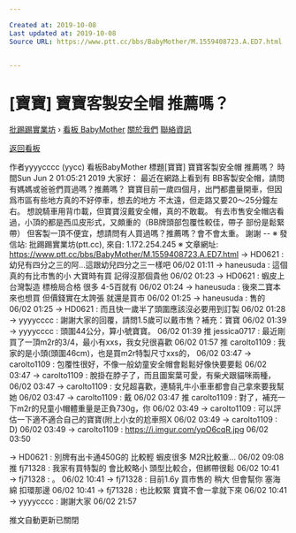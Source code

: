 ```yaml
---

Created at: 2019-10-08
Last updated at: 2019-10-08
Source URL: https://www.ptt.cc/bbs/BabyMother/M.1559408723.A.ED7.html


---
```


# [寶寶] 寶寶客製安全帽 推薦嗎？


[批踢踢實業坊](https://www.ptt.cc/bbs/) › [看板 BabyMother](https://www.ptt.cc/bbs/BabyMother/index.html) [關於我們](https://www.ptt.cc/about.html) [聯絡資訊](https://www.ptt.cc/contact.html)

[返回看板](https://www.ptt.cc/bbs/BabyMother/index.html)

作者yyyycccc (yycc)
看板BabyMother
標題\[寶寶\] 寶寶客製安全帽 推薦嗎？
時間Sun Jun 2 01:05:21 2019
大家好： 最近在網路上看到有 BB客製安全帽，請問 有媽媽或爸爸們買過嗎？推薦嗎？ 寶寶目前一歲四個月，出門都盡量開車，但因爲市區有些地方真的不好停車，想去的地方 不太遠，但走路又要20～25分鐘左右。 想說騎車用背巾載，但寶寶沒戴安全帽，真的不敢載。 有去市售安全帽店看過，小頂的都是西瓜皮形式，又頗重的（BB牌頭部包覆性較佳，帶子 部份是鬆緊帶） 但客製一頂不便宜，想請問有人買過嗎？推薦嗎？會不會太重。 謝謝 -- ※ 發信站: 批踢踢實業坊(ptt.cc), 來自: 1.172.254.245 ※ 文章網址: <https://www.ptt.cc/bbs/BabyMother/M.1559408723.A.ED7.html>
→ HD0621 : 幼兒有四分之三的阿...這跟幼兒四分之三一樣吧 06/02 01:11
→ haneusuda : 這個真的有比市售的小 大寶時有買 記得沒那個貴他 06/02 01:23
→ HD0621 : 蝦皮上 台灣製造 標檢局合格 很多 4-5百就有 06/02 01:24
→ haneusuda : 後來二寶本來也想買 但價錢實在太誇張 就還是買市 06/02 01:25
→ haneusuda : 售的 06/02 01:25
→ HD0621 : 而且快一歲半了頭圍應該沒必要用到訂製 06/02 01:28
→ yyyycccc : 謝謝大家的回覆，請問1.5歲可以戴市售？補充：寶寶 06/02 01:39
→ yyyycccc : 頭圍44公分，算小號寶寶。 06/02 01:39
推 jessica0717 : 最近剛買了一頂m2r的3/4，最小有xxs，我女兒很喜歡 06/02 01:57
推 carolto1109 : 我家的是小頭(頭圍46cm)，也是買m2r特製尺寸xxs的， 06/02 03:47
→ carolto1109 : 包覆性很好，不像一般幼童安全帽會鬆鬆好像快要要鬆 06/02 03:47
→ carolto1109 : 脫掛在脖子了，而且圖案葉可愛，有柴犬跟貓咪兩種， 06/02 03:47
→ carolto1109 : 女兒超喜歡，連騎乳牛小車車都會自己拿來要我幫她 06/02 03:47
→ carolto1109 : 戴 06/02 03:47
推 carolto1109 : 對了，補充一下m2r的兒童小帽體重量是正負730g，你 06/02 03:49
→ carolto1109 : 可以評估一下適不適合自己的寶寶(附上小女的尬車照X 06/02 03:49
→ carolto1109 : D) 06/02 03:49
→ carolto1109 : <https://i.imgur.com/ypO6cqR.jpg> 06/02 03:50

→ HD0621 : 別牌有出卡通450G的 比較輕 蝦皮很多 M2R比較重... 06/02 09:08
推 fj71328 : 我家有買特製的 會比較略小 頭型比較合，但綁帶很鬆 06/02 10:41
→ fj71328 : 。 06/02 10:41
→ fj71328 : 目前1.6y 買市售的 稍大 但會幫你 塞海綿 扣環那邊 06/02 10:41
→ fj71328 : 也比較緊 寶寶不會一拿就下來 06/02 10:41
→ yyyycccc : 謝謝大家 06/02 21:57

推文自動更新已關閉

